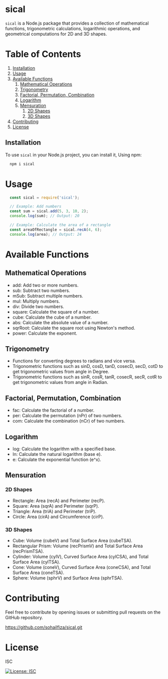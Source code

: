  # sical
`sical` is a Node.js package that provides a collection of mathematical functions, trigonometric calculations, logarithmic operations, and geometrical computations for 2D and 3D shapes.

# Table of Contents
1. [Installation](#installation)
2. [Usage](#usage)
3. [Available Functions](#available-functions)
    1. [Mathematical Operations](#mathematical-operations)
    2. [Trigonometry](#trigonometry)
    3. [Factorial, Permutation, Combination](#factorial-permutation-combination)
    4. [Logarithm](#logarithm)
    5. [Mensuration](#mensuration)
        1. [2D Shapes](#2d-shapes)
        2. [3D Shapes](#3d-shapes)
4. [Contributing](#contributing)
5. [License](#license)

## Installation
To use `sical` in your Node.js project, you can install it,
Using npm:

```bash
  npm i sical
``` 

# Usage
```js
  const sical = require('sical');

  // Example: Add numbers
  const sum = sical.add(5, 3, 10, 2);
  console.log(sum); // Output: 20

  // Example: Calculate the area of a rectangle
  const areaOfRectangle = sical.recA(4, 6);
  console.log(area); // Output: 24

``` 

# Available Functions
## Mathematical Operations
- add: Add two or more numbers.
- sub: Subtract two numbers.
- mSub: Subtract multiple numbers.
- mul: Multiply numbers.
- div: Divide two numbers.
- square: Calculate the square of a number.
- cube: Calculate the cube of a number.
- abs: Calculate the absolute value of a number.
- sqrRoot: Calculate the square root using Newton's method.
- power: Calculate the exponent.

## Trigonometry
- Functions for converting degrees to radians and vice versa.
- Trigonometric functions such as sinD, cosD, tanD, cosecD, secD, cotD to get trigonometric values from angle in Degree.
- Trigonometric functions such as sinR, cosR, tanR, cosecR, secR, cotR to get trigonometric values from angle in Radian.

## Factorial, Permutation, Combination
- fac: Calculate the factorial of a number.
- per: Calculate the permutation (nPr) of two numbers.
- com: Calculate the combination (nCr) of two numbers.

## Logarithm
- log: Calculate the logarithm with a specified base.
- ln: Calculate the natural logarithm (base e).
- e: Calculate the exponential function (e^x).

## Mensuration
### 2D Shapes
- Rectangle: Area (recA) and Perimeter (recP).
- Square: Area (sqrA) and Perimeter (sqrP).
- Triangle: Area (triA) and Perimeter (triP).
- Circle: Area (cirA) and Circumference (cirP).
### 3D Shapes
- Cube: Volume (cubeV) and Total Surface Area (cubeTSA).
- Rectangular Prism: Volume (recPrismV) and Total Surface Area (recPrismTSA).
- Cylinder: Volume (cylV), Curved Surface Area (cylCSA), and Total Surface Area (cylTSA).
- Cone: Volume (coneV), Curved Surface Area (coneCSA), and Total Surface Area (coneTSA).
- Sphere: Volume (sphrV) and Surface Area (sphrTSA).

# Contributing
Feel free to contribute by opening issues or submitting pull requests on the GitHub repository.

https://github.com/sohailfiza/sical.git

# License
ISC

[![License: ISC](https://img.shields.io/badge/License-ISC-blue.svg)](https://opensource.org/licenses/ISC)

